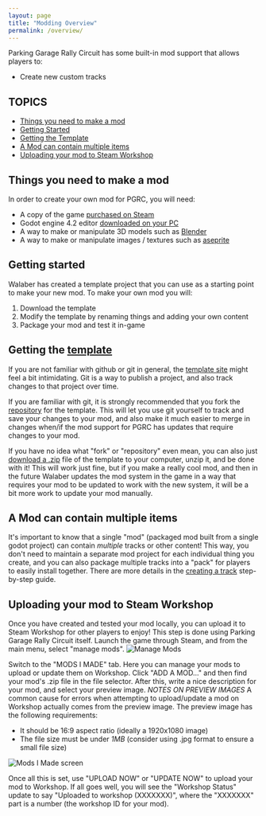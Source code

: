 ```yaml
---
layout: page
title: "Modding Overview"
permalink: /overview/
---
```


Parking Garage Rally Circuit has some built-in mod support that allows players to:
* Create new custom tracks

## TOPICS
* [Things you need to make a mod](#requirements)
* [Getting Started](#getting-started)
* [Getting the Template](#template)
* [A Mod can contain multiple items](#multiple-items)
* [Uploading your mod to Steam Workshop](#uploading-to-workshop)

## <a name="requirements"></a>Things you need to make a mod
In order to create your own mod for PGRC, you will need:
* A copy of the game [purchased on Steam](https://store.steampowered.com/app/2737300/Parking_Garage_Rally_Circuit/)
* Godot engine 4.2 editor [downloaded on your PC](https://godotengine.org/download/archive/4.2.2-stable/)
* A way to make or manipulate 3D models such as [Blender](https://www.blender.org/download/)
* A way to make or manipulate images / textures such as [aseprite](https://www.aseprite.org/)

## <a name="getting-started"></a>Getting started
Walaber has created a template project that you can use as a starting point to make your new mod.  To make your own mod you will:
1. Download the template
2. Modify the template by renaming things and adding your own content
3. Package your mod and test it in-game

## <a name="template"></a>Getting the [template][repo]
If you are not familiar with github or git in general, the [template site][repo] might feel a bit intimidating.  Git is a way to publish a project, and also track changes to that project over time.

If you are familiar with git, it is strongly recommended that you fork the [repository][repo] for the template.  This will let you use git yourself to track and save your changes to your mod, and also make it much easier to merge in changes when/if the mod support for PGRC has updates that require changes to your mod.

If you have no idea what "fork" or "repository" even mean, you can also just [download a .zip](https://github.com/walaber-ent/pgrc-mod/archive/refs/heads/main.zip) file of the template to your computer, unzip it, and be done with it!  This will work just fine, but if you make a really cool mod, and then in the future Walaber updates the mod system in the game in a way that requires your mod to be updated to work with the new system, it will be a bit more work to update your mod manually.

## <a name="multiple-items"></a>A Mod can contain multiple items
It's important to know that a single "mod" (packaged mod built from a single godot project) can contain *multiple* tracks or other content!  This way, you don't need to maintain a separate mod project for each individual thing you create, and you can also package multiple tracks into a "pack" for players to easily install together.  There are more details in the [creating a track](../track) step-by-step guide.

## <a name="uploading-to-workshop"></a>Uploading your mod to Steam Workshop
Once you have created and tested your mod locally, you can upload it to Steam Workshop for other players to enjoy!  This step is done using Parking Garage Rally Circuit itself.  Launch the game through Steam, and from the main menu, select "manage mods".
![Manage Mods](../assets/images/upload_to_workshop_manage_mods.jpg)

Switch to the "MODS I MADE" tab.  Here you can manage your mods to upload or update them on Workshop.  Click "ADD A MOD..." and then find your mod's .zip file in the file selector.  After this, write a nice description for your mod, and select your preview image.
*NOTES ON PREVIEW IMAGES*
A common cause for errors when attempting to upload/update a mod on Workshop actually comes from the preview image.  The preview image has the following requirements:
- It should be 16:9 aspect ratio (ideally a 1920x1080 image)
- The file size must be under *1MB* (consider using .jpg format to ensure a small file size)

![Mods I Made screen](../assets/images/upload_to_workshop_mods_i_made.jpg)

Once all this is set, use "UPLOAD NOW" or "UPDATE NOW" to upload your mod to Workshop.  If all goes well, you will see the "Workshop Status" update to say "Uploaded to workshop (XXXXXXX)", where the "XXXXXXX" part is a number (the workshop ID for your mod).


[repo]:https://github.com/walaber-ent/pgrc-mod